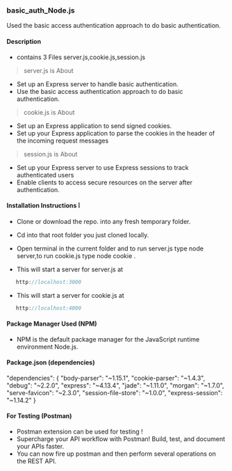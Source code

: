 ### basic_auth_Node.js
Used the basic access authentication approach to do basic authentication.

#### Description 

*  contains 3 Files server.js,cookie.js,session.js 

> server.js is About  

*  Set up an Express server to handle basic authentication.
*  Use the basic access authentication approach to do basic authentication.

> cookie.js is About

*  Set up an Express application to send signed cookies.
*  Set up your Express application to parse the cookies in the header of the incoming request messages


> session.js is About

* Set up your Express server to use Express sessions to track authenticated users
* Enable clients to access secure resources on the server after authentication.


#### Installation Instructions :grey_exclamation:

* Clone or download the repo. into any fresh temporary folder.

* Cd into that root folder you just cloned locally.

* Open terminal in the current folder and to run server.js type node server,to run cookie.js type node cookie .

* This will start a server for server.js at 

```javascript
   http://localhost:3000 
```

* This will start a server for cookie.js at 

```javascript
   http://localhost:4000 
```

#### Package Manager Used (NPM)

* NPM is the default package manager for the JavaScript runtime environment Node.js.

#### Package.json (dependencies)

  "dependencies": {
    "body-parser": "~1.15.1",
    "cookie-parser": "~1.4.3",
    "debug": "~2.2.0",
    "express": "~4.13.4",
    "jade": "~1.11.0",
    "morgan": "~1.7.0",
    "serve-favicon": "~2.3.0",
    "session-file-store": "~1.0.0",
    "express-session": "~1.14.2"
  }


#### For Testing (Postman)

* Postman extension can be used for testing !
* Supercharge your API workflow with Postman! Build, test, and document your APIs faster.
* You can now fire up postman and then perform several operations on the REST API.



